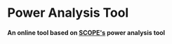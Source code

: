 # Power Analysis Tool
#### An online tool based on [SCOPE's](http://scopela.org/) power analysis tool
